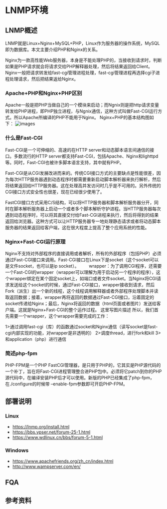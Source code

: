 # LNMP环境
## LNMP概述
LNMP就是Linux+Nginx+MySQL+PHP，Linux作为服务器的操作系统，MySQL即为数据库。本文主要介绍PHP和Nginx的关系。

Nginx为一款高性能Web服务器，本身是不能处理PHP的，当接收到请求时，判断如果是PHP请求就会将请求交给PHP解释器处理，然后将结果返回给Client。Nginx一般把请求转发给fast-cgi管理进程处理，fast-cgi管理进程再选择cgi子进程处理请求，然后把结果返给Nginx。

### Apache+PHP和Nginx+PHP区别
Apache一般是把PHP当做自己的一个模块来启动；而Ngnix则是把http请求变量转发给PHP进程，即PHP独立进程，与Ngnix通信，这种方式叫做Fast-CGI运行方式。所以Apache所编译的PHP不能用于Nginx。
Nginx+PHP的基本结构图如下：
![images]()

### 什么是Fast-CGI
Fast-CGI是一个可伸缩的、高速的在HTTP server和动态脚本语言间通信的接口。多数流行的HTTP server都支持Fast-CGI，包括Apache、Nginx和lighttpd等。同时，Fast-CGI也被许多脚本语言支持，其中就有PHP。

Fast-CGI是从CGI发展改进而来的。传统CGI接口方式的主要缺点是性能很差，因为每次HTTP服务器遇到动态程序时都需要重新启动脚本解析器来执行解析，然后将结果返回给HTTP服务器。这在处理高并发访问时几乎是不可用的。另外传统的CGI接口方式安全性也很差，现在已经很少使用了。

FastCGI接口方式采用C/S结构，可以将HTTP服务器和脚本解析服务器分开，同时在脚本解析服务器上启动一个或者多个脚本解析守护进程。当HTTP服务器每次遇到动态程序时，可以将其直接交付给Fast-CGI进程来执行，然后将得到的结果返回给浏览器。这种方式可以让HTTP服务器专一地处理静态请求或者将动态脚本服务器的结果返回给客户端，这在很大程度上提高了整个应用系统的性能。
### Nginx+Fast-CGI运行原理
Nginx不支持对外部程序的直接调用或者解析，所有的外部程序（包括PHP）必须通过Fast-CGI接口来调用。Fast-CGI接口在Linux下是socket（这个socket可以是文件socket，也可以是ip socket）。
　　wrapper：为了调用CGI程序，还需要一个Fast-CGI的wrapper（wrapper可以理解为用于启动另一个程序的程序），这个wrapper绑定在某个固定socket上，如端口或者文件socket。当Nginx将CGI请求发送给这个socket的时候，通过Fast-CGI接口，wrapper接收到请求，然后Fork（派生）出一个新的线程，这个线程调用解释器或者外部程序处理脚本并读取返回数据；接着，wrapper再将返回的数据通过Fast-CGI接口，沿着固定的socket传递给Nginx；最后，Nginx将返回的数据（html页面或者图片）发送给客户端。这就是Nginx+Fast-CGI的整个运作过程。
这里写图片描述
所以，我们首先需要一个wrapper，这个wrapper需要完成的工作：

1>通过调用fast-cgi（库）的函数通过socket和Nginx通信（读写socket是fast-cgi内部实现的功能，对wrapper是非透明的） 
2>调度thread，进行fork和kill
3>和application（php）进行通信

### 简述php-fpm
PHP-FPM是一个PHP FastCGI管理器，是只用于PHP的，它其实是PHP源代码的一个补丁，旨在将Fast-CGI进程管理整合进PHP包中。必须将它patch到你的PHP源代码中，在编译安装PHP后才可以使用。新版的PHP已经集成了php-fpm，在./configure的时候带 –enable-fpm参数即可开启PHP-FPM。

## 部署说明
### Linux
- https://lnmp.org/install.html
- https://bbs.vpser.net/forum-25-1.html
- https://www.wdlinux.cn/bbs/forum-5-1.html

### Windows
- https://www.apachefriends.org/zh_cn/index.html
- http://www.wampserver.com/en/

## FQA

## 参考资料
